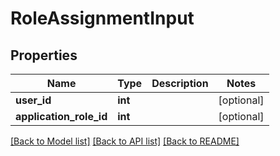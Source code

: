 # RoleAssignmentInput

## Properties
Name | Type | Description | Notes
------------ | ------------- | ------------- | -------------
**user_id** | **int** |  | [optional] 
**application_role_id** | **int** |  | [optional] 

[[Back to Model list]](../README.md#documentation-for-models) [[Back to API list]](../README.md#documentation-for-api-endpoints) [[Back to README]](../README.md)


